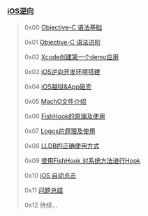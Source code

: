### [iOS逆向](https://puffhub.github.io/)

> 0x00 [Objective-C 语法基础](./Objective-C语法基础.md)
> 
> 0x01 [Objective-C 语法进阶](./Objective-C语法进阶.md)
> 
> 0x02 [Xcode创建第一个demo应用](./iOS正向开发基础知识.md)
> 
> 0x03 [iOS逆向开发环境搭建](./iOS逆向开发环境搭建.md)
> 
> 0x04 [iOS越狱&App砸壳](./iOS越狱&App砸壳.md)
> 
> 0x05 [MachO文件介绍]()
>  
> 0x06 [FishHook的原理及使用]()
> 
> 0x07 [Logos的原理及使用]()
> 
> 0x08 [LLDB的正确使用方式]()
> 
> 0x09 [使用FishHook 对系统方法进行Hook]()
> 
> 0x10 [iOS 自动点击](./iOS自动点击.md)
> 
> 0x11 [问题总结](./问题总结.md)
> 
> 0x12 待续...